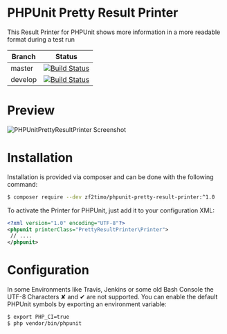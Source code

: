 # PHPUnit Pretty Result Printer

This Result Printer for PHPUnit shows more information in a more readable format during a test run

Branch  | Status
------- | ------
master  | [![Build Status](https://travis-ci.org/zf2timo/PHPUnitPrettyResultPrinter.svg?branch=master)](https://travis-ci.org/zf2timo/PHPUnitPrettyResultPrinter)
develop  | [![Build Status](https://travis-ci.org/zf2timo/PHPUnitPrettyResultPrinter.svg?branch=develop)](https://travis-ci.org/zf2timo/PHPUnitPrettyResultPrinter)

# Preview

![PHPUnitPrettyResultPrinter Screenshot](https://cloud.githubusercontent.com/assets/3073381/14188190/262046ee-f787-11e5-858a-6978a4a83b14.png)

# Installation

Installation is provided via composer and can be done with the following command:
```bash 
$ composer require --dev zf2timo/phpunit-pretty-result-printer:^1.0
```

To activate the Printer for PHPUnit, just add it to your configuration XML:
```xml
<?xml version="1.0" encoding="UTF-8"?>
<phpunit printerClass="PrettyResultPrinter\Printer">
 // ....
</phpunit>
```
# Configuration

In some Environments like Travis, Jenkins or some old Bash Console the UTF-8 Characters ✘ and ✔ are not supported.
You can enable the default PHPUnit symbols by exporting an environment variable:
 ```bash
 $ export PHP_CI=true
 $ php vendor/bin/phpunit
 ```
